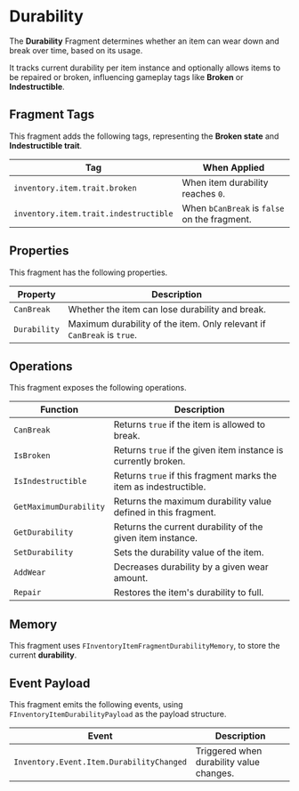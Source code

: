# Durability
<primary-label ref="inventory"/>

The **Durability** Fragment determines whether an item can wear down and break over time, based on its usage. 

It tracks current durability per item instance and optionally allows items to be repaired or broken, influencing gameplay 
tags like **Broken** or **Indestructible**.

## Fragment Tags
This fragment adds the following tags, representing the **Broken state** and **Indestructible trait**.

| Tag                                   | When Applied                                 |
|---------------------------------------|----------------------------------------------|
| `inventory.item.trait.broken`         | When item durability reaches `0`.            |
| `inventory.item.trait.indestructible` | When `bCanBreak` is `false` on the fragment. |

## Properties
This fragment has the following properties.

| Property     | Description                                                            |
|--------------|------------------------------------------------------------------------|
| `CanBreak`   | Whether the item can lose durability and break.                        |
| `Durability` | Maximum durability of the item. Only relevant if `CanBreak` is `true`. |

## Operations
This fragment exposes the following operations.

| Function               | Description                                                       |
|------------------------|-------------------------------------------------------------------|
| `CanBreak`             | Returns `true` if the item is allowed to break.                   |
| `IsBroken`             | Returns `true` if the given item instance is currently broken.    |
| `IsIndestructible`     | Returns `true` if this fragment marks the item as indestructible. |
| `GetMaximumDurability` | Returns the maximum durability value defined in this fragment.    |
| `GetDurability`        | Returns the current durability of the given item instance.        |
| `SetDurability`        | Sets the durability value of the item.                            |
| `AddWear`              | Decreases durability by a given wear amount.                      |
| `Repair`               | Restores the item's durability to full.                           |

## Memory
This fragment uses `FInventoryItemFragmentDurabilityMemory`, to store the current **durability**.

## Event Payload
This fragment emits the following events, using `FInventoryItemDurabilityPayload` as the payload structure.

| Event                                    | Description                              |
|------------------------------------------|------------------------------------------|
| `Inventory.Event.Item.DurabilityChanged` | Triggered when durability value changes. |

